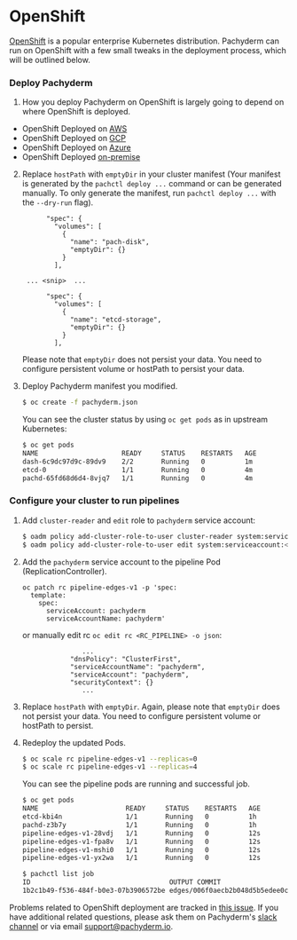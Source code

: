 # OpenShift

[OpenShift](https://www.openshift.com/) is a popular enterprise Kubernetes distribution.  Pachyderm can run on OpenShift with a few small tweaks in the deployment process, which will be outlined below.

### Deploy Pachyderm

1. How you deploy Pachyderm on OpenShift is largely going to depend on where OpenShift is deployed. 

* OpenShift Deployed on [AWS](https://pachyderm.readthedocs.io/en/latest/deployment/amazon_web_services.html) 
* OpenShift Deployed on [GCP](https://pachyderm.readthedocs.io/en/latest/deployment/google_cloud_platform.html)
* OpenShift Deployed on [Azure](https://pachyderm.readthedocs.io/en/latest/deployment/azure.html)
* OpenShift Deployed [on-premise](https://pachyderm.readthedocs.io/en/latest/deployment/on_premises.html)


2. Replace `hostPath` with `emptyDir` in your cluster manifest (Your manifest is generated by the `pachctl deploy ...` command or can be generated manually. To only generate the manifest, run `pachctl deploy ...` with the `--dry-run` flag).

    ```
          "spec": {
            "volumes": [
              {
                "name": "pach-disk",
                "emptyDir": {}
              }
            ],

     ... <snip>  ...

          "spec": {
            "volumes": [
              {
                "name": "etcd-storage",
                "emptyDir": {}
              }
            ],
    ```

    Please note that `emptyDir` does not persist your data. You need to configure persistent volume or hostPath to persist your data.


3. Deploy Pachyderm manifest you modified.

    ```sh
    $ oc create -f pachyderm.json
    ```

    You can see the cluster status by using `oc get pods` as in upstream Kubernetes:

    ```sh
    $ oc get pods
    NAME                     READY     STATUS    RESTARTS   AGE
    dash-6c9dc97d9c-89dv9    2/2       Running   0          1m
    etcd-0                   1/1       Running   0          4m
    pachd-65fd68d6d4-8vjq7   1/1       Running   0          4m
    ```

### Configure your cluster to run pipelines

1. Add `cluster-reader` and `edit` role to `pachyderm` service account:

    ```sh
    $ oadm policy add-cluster-role-to-user cluster-reader system:serviceaccount:<PROJECT_NAME>:pachyderm
    $ oadm policy add-cluster-role-to-user edit system:serviceaccount:<PROJECT_NAME>:pachyderm
    ```

2. Add the `pachyderm` service account to the pipeline Pod (ReplicationController).

    ```
    oc patch rc pipeline-edges-v1 -p 'spec:
      template:
        spec:
          serviceAccount: pachyderm
          serviceAccountName: pachyderm'
    ```

    or manually edit rc `oc edit rc <RC_PIPELINE> -o json`:

    ```
                   ...
                "dnsPolicy": "ClusterFirst",
                "serviceAccountName": "pachyderm",
                "serviceAccount": "pachyderm",
                "securityContext": {}
                   ...
    ```

3. Replace `hostPath` with `emptyDir`.  Again, please note that `emptyDir` does not persist your data. You need to configure persistent volume or hostPath to persist.

4. Redeploy the updated Pods.

    ```sh
    $ oc scale rc pipeline-edges-v1 --replicas=0
    $ oc scale rc pipeline-edges-v1 --replicas=4
    ```

    You can see the pipeline pods are running and successful job.

    ```sh
    $ oc get pods
    NAME                      READY     STATUS    RESTARTS   AGE
    etcd-kbi4n                1/1       Running   0          1h
    pachd-z3b7y               1/1       Running   0          1h
    pipeline-edges-v1-28vdj   1/1       Running   0          12s
    pipeline-edges-v1-fpa8v   1/1       Running   0          12s
    pipeline-edges-v1-mshi0   1/1       Running   0          12s
    pipeline-edges-v1-yx2wa   1/1       Running   0          12s

    $ pachctl list job
    ID                                   OUTPUT COMMIT                          STARTED        DURATION   RESTART PROGRESS STATE
    1b2c1b49-f536-484f-b0e3-07b3906572be edges/006f0aecb2b048d5b5edee0cdb766879 55 minutes ago 51 minutes 0       1 / 1    success
    ```

Problems related to OpenShift deployment are tracked in [this issue](https://github.com/pachyderm/pachyderm/issues/336).  If you have additional related questions, please ask them on Pachyderm's [slack channel](https://pachyderm-users.slack.com/messages) or via email support@pachyderm.io.
